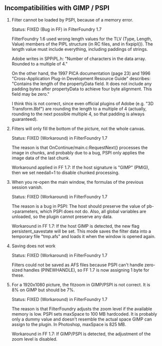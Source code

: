 Incompatibilities with GIMP / PSPI
----------------------------------

1. Filter cannot be loaded by PSPI, because of a memory error.

	Status: FIXED (Bug in FF) in FilterFoundry 1.7
	
	FilterFoundry 1.6 used wrong length values for the TLV (Type, Length, Value) members
	of the PIPL structure (in RC files, and in fixpipl()).
	The length value must include everything, including paddings of strings.
	
	Adobe writes in SPPiPL.h:
	"Number of characters in the data array. Rounded to a multiple of 4."
	
	On the other hand, the 1997 PICA documentation (page 23) and
	1996 "Cross-Application Plug-in Development Resource Guide" describes:
	"Contains the length of the propertyData field. It does not include any padding bytes after
	propertyData to achieve four byte alignment. This field may be zero."
	
	I think this is not correct, since even official plugins of Adobe (e.g. "3D Transform.8bf")
	are rounding the length to a multiple of 4 (actually, rounding to the next possible multiple 4,
	so that padding is always guaranteed).

2. Filters will only fill the bottom of the picture, not the whole canvas.

	Status: FIXED (Workaround) in FilterFoundry 1.7
	
	The reason is that OnContinue/main.c:RequestNext() processes the image in chunks,
	and probably due to a bug, PSPI only applies the image data of the last chunk.

	Workaround applied in FF 1.7: If the host signature is "GIMP" (PMIG), then we set
	needall=1 to disable chunked processing.

3. When you re-open the main window, the formulas of the previous session vanish.

	Status: FIXED (Workaround) in FilterFoundry 1.7

	The reason is a bug in PSPI: The host should preserve the value of pb->parameters, which PSPI does not do.
	Also, all global variables are unloaded, so the plugin cannot preserve any data.	   

	Workaround in FF 1.7: If the host GIMP is detected, the new flag persistent_savestate will be set.
	This mode saves the filter data into a temporary file "tmp.afs" and loads it
	when the window is opened again.

4. Saving does not work

	Status: FIXED (Workaround) in FilterFoundry 1.7

	Filters could not be saved as AFS files because PSPI can't handle zero-sized handles
	(PINEWHANDLE), so FF 1.7 is now assigning 1 byte for these.

5. For a 1920x1080 picture, the fitzoom in GIMP/PSPI is not correct. It is 8% on GIMP but should be 7%.

	Status: FIXED (Workaround) in FilterFoundry 1.7
	
	The reason is that FilterFoundry adjusts the zoom level if the available memory is low.
	PSPI sets maxSpace to 100 MB hardcoded. It is probably only a dummy value and doesn't
	resemble the actual space GIMP can assign to the plugin.
	In Photoshop, maxSpace is 825 MB.

	Workaround in FF 1.7: If GIMP/PSPI is detected, the adjustment of the zoom level is disabled.
